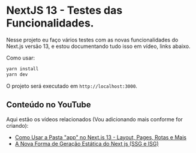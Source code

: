 # NextJS 13 - Testes das Funcionalidades.

Nesse projeto eu faço vários testes com as novas funcionalidades do Next.js versão 13, e estou documentando tudo isso em vídeo, links abaixo.

Como usar:

```bash
yarn install
yarn dev
```

O projeto será executado em `http://localhost:3000`.

## Conteúdo no YouTube

Aqui estão os vídeos relacionados (Vou adicionando mais conforme for criando):

- [Como Usar a Pasta "app" no Next.js 13 - Layout, Pages, Rotas e Mais](https://youtu.be/hlZ_qZvL3e8)
- [A Nova Forma de Geração Estática do Next js (SSG e ISG)](https://www.youtube.com/watch?v=zQICkvPQTfo)
